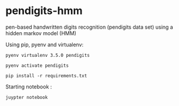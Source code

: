 # pendigits-hmm
pen-based handwritten digits recognition (pendigits data set) using a hidden markov model (HMM)

Using pip, pyenv and virtualenv:

```
pyenv virtualenv 3.5.0 pendigits

pyenv activate pendigits

pip install -r requirements.txt
```


Starting notebook :

`juypter notebook`
